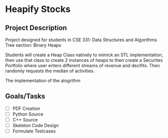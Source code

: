 # Heapify Stocks

## Project Description
Project designed for students in CSE 331: Data Structures and Algorithms 
Tree section: Binary Heaps 

Students will create a Heap Class natively to mimick an STL implementation, then use that class to create 2 instances of heaps to then create a Securites Portfolio where user enters different streams of revenue and decifits. Then randomly requests the median of activities.

The implementation of the alogrithm


## Goals/Tasks 

- [ ] PDF Creation
- [ ] Python Source
- [ ] C++ Source
- [ ] Skeleton Code Design 
- [ ] Formulate Testcases 
